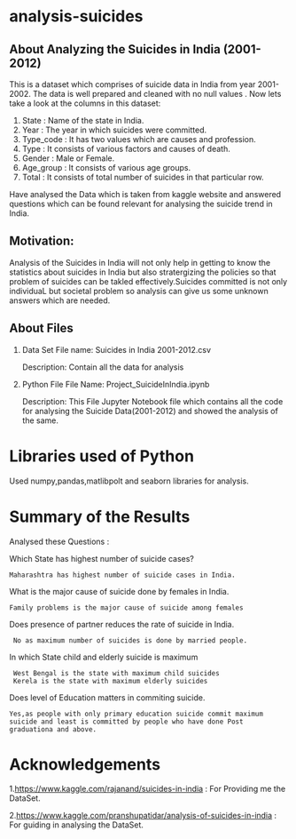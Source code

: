 # analysis-suicides

## About Analyzing the Suicides in India (2001-2012)
This is a dataset which comprises of suicide data in India from year 2001-2002. The data is well prepared and cleaned with no null values . Now lets take a look at the columns in this dataset:
1.	State : Name of the state in India.
2.	Year : The year in which suicides were committed.
3.	Type_code : It has two values which are causes and profession.
4.	Type : It consists of various factors and causes of death.
5.	Gender : Male or Female.
6.	Age_group : It consists of various age groups.
7.	Total : It consists of total number of suicides in that particular row.

Have analysed the Data which is taken from kaggle website and answered questions which can be found relevant for analysing the suicide trend in India.

## Motivation:
Analysis of the Suicides in India will not only help in getting to know the statistics about suicides in India but also stratergizing the policies so that problem of suicides can be takled effectively.Suicides committed is not only individuaL but societal problem so analysis can give us some unknown answers which are needed.  

## About Files
1. Data Set
   File name:
   Suicides in India 2001-2012.csv
   
   Description:
   Contain all the data for analysis
   
2. Python File
   File Name: 
    Project_SuicideInIndia.ipynb
    
   Description: 
    This File Jupyter Notebook file which contains all the code for analysing the Suicide Data(2001-2012) and showed the analysis of the same.

# Libraries used of Python
  Used numpy,pandas,matlibpolt and seaborn libraries for analysis.
  
# Summary of the Results
  Analysed these Questions :
  
   Which State has highest number of suicide cases?
    
    Maharashtra has highest number of suicide cases in India.
  
   What is the major cause of suicide done by females in India.
    
    Family problems is the major cause of suicide among females
  
   Does presence of partner reduces the rate of suicide in India.
   
     No as maximum number of suicides is done by married people.
  
   In which State child and elderly suicide is maximum
   
     West Bengal is the state with maximum child suicides
     Kerela is the state with maximum elderly suicides
     
   Does level of Education matters in commiting suicide.
    
    Yes,as people with only primary education suicide commit maximum suicide and least is committed by people who have done Post graduationa and above.
  
# Acknowledgements
  1.https://www.kaggle.com/rajanand/suicides-in-india :
    For Providing me the DataSet.
    
    
  2.https://www.kaggle.com/pranshupatidar/analysis-of-suicides-in-india :
    For guiding in analysing the DataSet.

